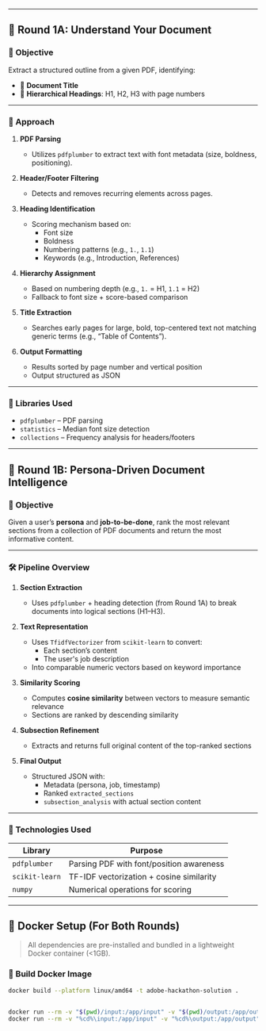 
---

## 📘 Round 1A: Understand Your Document

### 🎯 Objective

Extract a structured outline from a given PDF, identifying:

- 📌 **Document Title**
- 🧩 **Hierarchical Headings**: H1, H2, H3 with page numbers

---

### 🧠 Approach

1. **PDF Parsing**
   - Utilizes `pdfplumber` to extract text with font metadata (size, boldness, positioning).
   
2. **Header/Footer Filtering**
   - Detects and removes recurring elements across pages.

3. **Heading Identification**
   - Scoring mechanism based on:
     - Font size
     - Boldness
     - Numbering patterns (e.g., `1.`, `1.1`)
     - Keywords (e.g., Introduction, References)

4. **Hierarchy Assignment**
   - Based on numbering depth (e.g., `1.` = H1, `1.1` = H2)
   - Fallback to font size + score-based comparison

5. **Title Extraction**
   - Searches early pages for large, bold, top-centered text not matching generic terms (e.g., “Table of Contents”).

6. **Output Formatting**
   - Results sorted by page number and vertical position
   - Output structured as JSON

---

### 🧰 Libraries Used

- `pdfplumber` – PDF parsing
- `statistics` – Median font size detection
- `collections` – Frequency analysis for headers/footers

---

## 📘 Round 1B: Persona-Driven Document Intelligence

### 🎯 Objective

Given a user’s **persona** and **job-to-be-done**, rank the most relevant sections from a collection of PDF documents and return the most informative content.

---

### 🛠️ Pipeline Overview

1. **Section Extraction**
   - Uses `pdfplumber` + heading detection (from Round 1A) to break documents into logical sections (H1–H3).
   
2. **Text Representation**
   - Uses `TfidfVectorizer` from `scikit-learn` to convert:
     - Each section’s content
     - The user's job description
   - Into comparable numeric vectors based on keyword importance

3. **Similarity Scoring**
   - Computes **cosine similarity** between vectors to measure semantic relevance
   - Sections are ranked by descending similarity

4. **Subsection Refinement**
   - Extracts and returns full original content of the top-ranked sections

5. **Final Output**
   - Structured JSON with:
     - Metadata (persona, job, timestamp)
     - Ranked `extracted_sections`
     - `subsection_analysis` with actual section content

---

### 🧰 Technologies Used

| Library         | Purpose                                       |
|----------------|-----------------------------------------------|
| `pdfplumber`    | Parsing PDF with font/position awareness     |
| `scikit-learn`  | TF-IDF vectorization + cosine similarity     |
| `numpy`         | Numerical operations for scoring              |

---

## 🐳 Docker Setup (For Both Rounds)

> All dependencies are pre-installed and bundled in a lightweight Docker container (<1GB).

### 🧱 Build Docker Image

```bash
docker build --platform linux/amd64 -t adobe-hackathon-solution .


docker run --rm -v "$(pwd)/input:/app/input" -v "$(pwd)/output:/app/output" --network none adobe-hackathon-solution
docker run --rm -v "%cd%\input:/app/input" -v "%cd%\output:/app/output" --network none adobe-hackathon-solution

